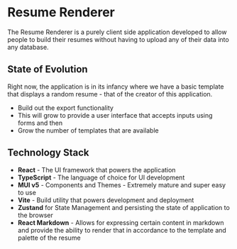 # Resume Renderer
The Resume Renderer is a purely client side application developed to allow people to build their resumes without having to upload any of their data into any database. 

## State of Evolution
Right now, the application is in its infancy where we have a basic template that displays a random resume - that of the creator of this application. 
- Build out the export functionality
- This will grow to provide a user interface that accepts inputs using forms and then
- Grow the number of templates that are available

## Technology Stack
- **React** - The UI framework that powers the application
- **TypeScript** - The language of choice for UI development
- **MUI v5** - Components and Themes - Extremely mature and super easy to use
- **Vite** - Build utility that powers development and deployment
- **Zustand** for State Management and persisting the state of application to the browser
- **React Markdown** - Allows for expressing certain content in markdown and provide the ability to render that in accordance to the template and palette of the resume

